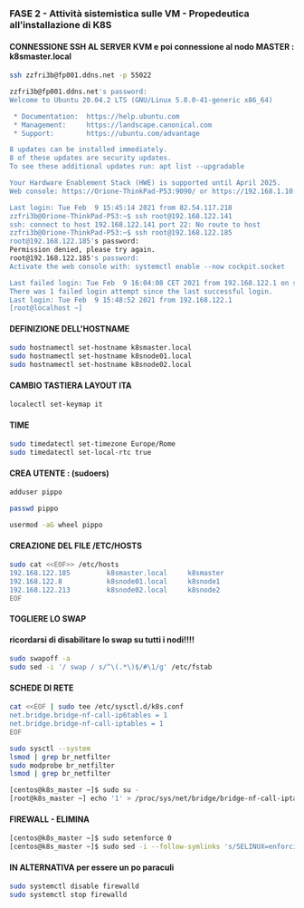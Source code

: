 ### FASE 2 - Attività sistemistica sulle VM - Propedeutica all’installazione di K8S

#### CONNESSIONE SSH AL SERVER KVM e poi connessione al nodo MASTER : k8smaster.local 

```bash
ssh zzfri3b@fp001.ddns.net -p 55022

zzfri3b@fp001.ddns.net's password: 
Welcome to Ubuntu 20.04.2 LTS (GNU/Linux 5.8.0-41-generic x86_64)

 * Documentation:  https://help.ubuntu.com
 * Management:     https://landscape.canonical.com
 * Support:        https://ubuntu.com/advantage

8 updates can be installed immediately.
8 of these updates are security updates.
To see these additional updates run: apt list --upgradable

Your Hardware Enablement Stack (HWE) is supported until April 2025.
Web console: https://Orione-ThinkPad-P53:9090/ or https://192.168.1.10:9090/

Last login: Tue Feb  9 15:45:14 2021 from 82.54.117.218
zzfri3b@Orione-ThinkPad-P53:~$ ssh root@192.168.122.141
ssh: connect to host 192.168.122.141 port 22: No route to host
zzfri3b@Orione-ThinkPad-P53:~$ ssh root@192.168.122.185
root@192.168.122.185's password:
Permission denied, please try again.
root@192.168.122.185's password: 
Activate the web console with: systemctl enable --now cockpit.socket

Last failed login: Tue Feb  9 16:04:08 CET 2021 from 192.168.122.1 on ssh:notty
There was 1 failed login attempt since the last successful login.
Last login: Tue Feb  9 15:48:52 2021 from 192.168.122.1
[root@localhost ~]
```

#### DEFINIZIONE DELL'HOSTNAME

```bash
sudo hostnamectl set-hostname k8smaster.local
sudo hostnamectl set-hostname k8snode01.local
sudo hostnamectl set-hostname k8snode02.local
```

#### CAMBIO TASTIERA LAYOUT ITA

```bash
localectl set-keymap it
```

#### TIME 

```bash
sudo timedatectl set-timezone Europe/Rome
sudo timedatectl set-local-rtc true
```

#### CREA UTENTE : (sudoers)

```bash
adduser pippo

passwd pippo

usermod -aG wheel pippo
```

#### CREAZIONE DEL FILE /ETC/HOSTS ####

```bash
sudo cat <<EOF>> /etc/hosts
192.168.122.185         k8smaster.local     k8smaster
192.168.122.8	        k8snode01.local     k8snode1
192.168.122.213         k8snode02.local     k8snode2
EOF
```

#### TOGLIERE LO SWAP

#### ricordarsi di disabilitare lo swap su tutti i nodi!!!!

```bash
sudo swapoff -a
sudo sed -i '/ swap / s/^\(.*\)$/#\1/g' /etc/fstab
```


#### SCHEDE DI RETE

```bash
cat <<EOF | sudo tee /etc/sysctl.d/k8s.conf
net.bridge.bridge-nf-call-ip6tables = 1
net.bridge.bridge-nf-call-iptables = 1
EOF

sudo sysctl --system
lsmod | grep br_netfilter
sudo modprobe br_netfilter
lsmod | grep br_netfilter

[centos@k8s_master ~]$ sudo su -
[root@k8s_master ~] echo '1' > /proc/sys/net/bridge/bridge-nf-call-iptables
```


#### FIREWALL - ELIMINA

```bash
[centos@k8s_master ~]$ sudo setenforce 0
[centos@k8s_master ~]$ sudo sed -i --follow-symlinks 's/SELINUX=enforcing/SELINUX=disabled/g' /etc/sysconfig/selinux
```


#### IN ALTERNATIVA per essere un po paraculi

```bash
sudo systemctl disable firewalld
sudo systemctl stop firewalld
```

